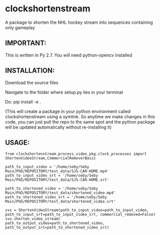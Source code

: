 # clockshortenstream
A package to shorten the NHL hockey stream into sequences containing only gameplay


IMPORTANT: 
---------
This is written in Py 2.7. You will need python-opencv installed


INSTALLATION:
-------------
Download the source files

Navigate to the folder where setup.py lies in your terminal

Do: pip install -e .

(This will create a package in your python environment called clockshortenstream using a symlink. So anytime we make changes in this code, you can just pull the repo to ths same spot and the python package will be updated automatically without re-installing it)

USAGE:
------
```
from clockshortenstream.process_video_pkg.clock_processes import ShortenVideoStream,CommercialRemoverBasic

path_to_input_video = '/home/seby/Seby Main/PhD/REPOSITORY/test_data/SJS-CAR-HOME.mp4'
path_to_input_video_srt = '/home/seby/Seby Main/PhD/REPOSITORY/test_data/SJS-CAR-HOME.srt'

path_to_shortened_video = '/home/seby/Seby Main/PhD/REPOSITORY/test_data/shortened_video.mp4'
path_to_shortened_video_srt = '/home/seby/Seby Main/PhD/REPOSITORY/test_data/shortened_video.srt'

svs = ShortenVideoStream(path_to_input_video=path_to_input_video, path_to_input_srt=path_to_input_video_srt, commercial_removed=False)
svs.shorten_video_stream( path_to_output_video=path_to_shortened_video, path_to_output_srt=path_to_shortened_video_srt)
```
